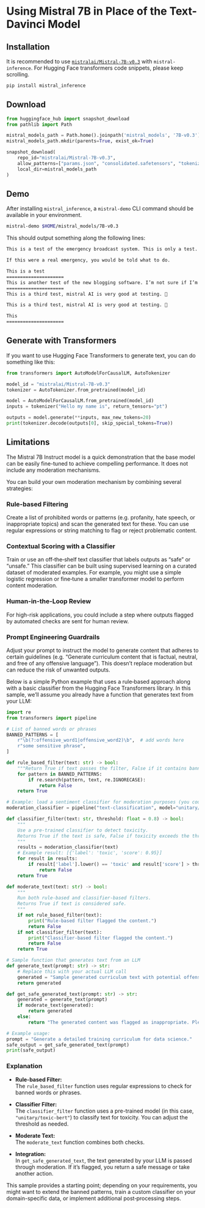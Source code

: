 # Using Mistral 7B in Place of the Text-Davinci Model

## Installation

It is recommended to use [`mistralai/Mistral-7B-v0.3`](https://huggingface.co/mistralai/Mistral-7B-v0.3) with `mistral-inference`. For Hugging Face transformers code snippets, please keep scrolling.

```bash
pip install mistral_inference
```

## Download

```python
from huggingface_hub import snapshot_download
from pathlib import Path

mistral_models_path = Path.home().joinpath('mistral_models', '7B-v0.3')
mistral_models_path.mkdir(parents=True, exist_ok=True)

snapshot_download(
    repo_id="mistralai/Mistral-7B-v0.3",
    allow_patterns=["params.json", "consolidated.safetensors", "tokenizer.model.v3"],
    local_dir=mistral_models_path
)
```

## Demo

After installing `mistral_inference`, a `mistral-demo` CLI command should be available in your environment.

```bash
mistral-demo $HOME/mistral_models/7B-v0.3
```

This should output something along the following lines:

```txt
This is a test of the emergency broadcast system. This is only a test.

If this were a real emergency, you would be told what to do.

This is a test
=====================
This is another test of the new blogging software. I’m not sure if I’m going to keep it or not. I’m not sure if I’m going to keep
=====================
This is a third test, mistral AI is very good at testing. 🙂

This is a third test, mistral AI is very good at testing. 🙂

This
=====================
```

## Generate with Transformers

If you want to use Hugging Face Transformers to generate text, you can do something like this:

```python
from transformers import AutoModelForCausalLM, AutoTokenizer

model_id = "mistralai/Mistral-7B-v0.3"
tokenizer = AutoTokenizer.from_pretrained(model_id)

model = AutoModelForCausalLM.from_pretrained(model_id)
inputs = tokenizer("Hello my name is", return_tensors="pt")

outputs = model.generate(**inputs, max_new_tokens=20)
print(tokenizer.decode(outputs[0], skip_special_tokens=True))
```

## Limitations

The Mistral 7B Instruct model is a quick demonstration that the base model can be easily fine-tuned to achieve compelling performance. It does not include any moderation mechanisms.

You can build your own moderation mechanism by combining several strategies:

### Rule-based Filtering

Create a list of prohibited words or patterns (e.g. profanity, hate speech, or inappropriate topics) and scan the generated text for these. You can use regular expressions or string matching to flag or reject problematic content.

### Contextual Scoring with a Classifier

Train or use an off‑the‑shelf text classifier that labels outputs as “safe” or “unsafe.” This classifier can be built using supervised learning on a curated dataset of moderated examples. For example, you might use a simple logistic regression or fine‑tune a smaller transformer model to perform content moderation.

### Human-in-the-Loop Review

For high-risk applications, you could include a step where outputs flagged by automated checks are sent for human review.

### Prompt Engineering Guardrails

Adjust your prompt to instruct the model to generate content that adheres to certain guidelines (e.g. “Generate curriculum content that is factual, neutral, and free of any offensive language”). This doesn’t replace moderation but can reduce the risk of unwanted outputs.

Below is a simple Python example that uses a rule‑based approach along with a basic classifier from the Hugging Face Transformers library. In this sample, we’ll assume you already have a function that generates text from your LLM:

```python
import re
from transformers import pipeline

# List of banned words or phrases
BANNED_PATTERNS = [
    r"\b(?:offensive_word1|offensive_word2)\b",  # add words here
    r"some sensitive phrase",
]

def rule_based_filter(text: str) -> bool:
    """Return True if text passes the filter, False if it contains banned content."""
    for pattern in BANNED_PATTERNS:
        if re.search(pattern, text, re.IGNORECASE):
            return False
    return True

# Example: load a sentiment classifier for moderation purposes (you could train your own)
moderation_classifier = pipeline("text-classification", model="unitary/toxic-bert")

def classifier_filter(text: str, threshold: float = 0.8) -> bool:
    """
    Use a pre-trained classifier to detect toxicity.
    Returns True if the text is safe, False if toxicity exceeds the threshold.
    """
    results = moderation_classifier(text)
    # Example result: [{'label': 'toxic', 'score': 0.95}]
    for result in results:
        if result['label'].lower() == 'toxic' and result['score'] > threshold:
            return False
    return True

def moderate_text(text: str) -> bool:
    """
    Run both rule-based and classifier-based filters.
    Returns True if text is considered safe.
    """
    if not rule_based_filter(text):
        print("Rule-based filter flagged the content.")
        return False
    if not classifier_filter(text):
        print("Classifier-based filter flagged the content.")
        return False
    return True

# Sample function that generates text from an LLM
def generate_text(prompt: str) -> str:
    # Replace this with your actual LLM call
    generated = "Sample generated curriculum text with potential offensive_word1"
    return generated

def get_safe_generated_text(prompt: str) -> str:
    generated = generate_text(prompt)
    if moderate_text(generated):
        return generated
    else:
        return "The generated content was flagged as inappropriate. Please try a different prompt."

# Example usage:
prompt = "Generate a detailed training curriculum for data science."
safe_output = get_safe_generated_text(prompt)
print(safe_output)
```

### Explanation

- **Rule-based Filter:**  
  The `rule_based_filter` function uses regular expressions to check for banned words or phrases.

- **Classifier Filter:**  
  The `classifier_filter` function uses a pre-trained model (in this case, `"unitary/toxic-bert"`) to classify text for toxicity. You can adjust the threshold as needed.

- **Moderate Text:**  
  The `moderate_text` function combines both checks.

- **Integration:**  
  In `get_safe_generated_text`, the text generated by your LLM is passed through moderation. If it’s flagged, you return a safe message or take another action.

This sample provides a starting point; depending on your requirements, you might want to extend the banned patterns, train a custom classifier on your domain-specific data, or implement additional post‑processing steps.
